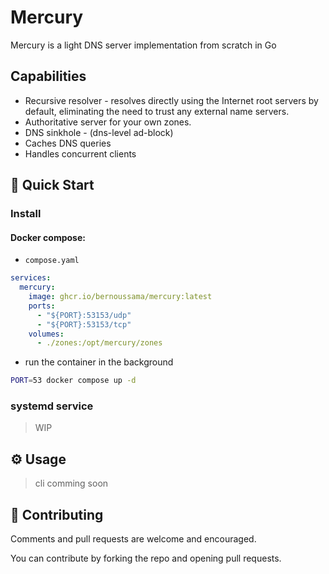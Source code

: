 # Mercury

Mercury is a light DNS server implementation from scratch in Go

## Capabilities

- Recursive resolver - resolves directly using the Internet root servers by default, eliminating the need to trust any external name servers.
- Authoritative server for your own zones.
- DNS sinkhole - (dns-level ad-block)
- Caches DNS queries
- Handles concurrent clients

[//]: # "## Why?"

## 🚀 Quick Start

### Install

#### Docker compose:

- `compose.yaml`
```yaml
services:
  mercury:
    image: ghcr.io/bernoussama/mercury:latest
    ports:
      - "${PORT}:53153/udp"
      - "${PORT}:53153/tcp"
    volumes:
      - ./zones:/opt/mercury/zones
```

- run the container in the background
```bash
PORT=53 docker compose up -d
```

### systemd service

> WIP


## ⚙️ Usage

> cli comming soon

## 👏 Contributing

Comments and pull requests are welcome and encouraged.

You can contribute by forking the repo and opening pull requests.
